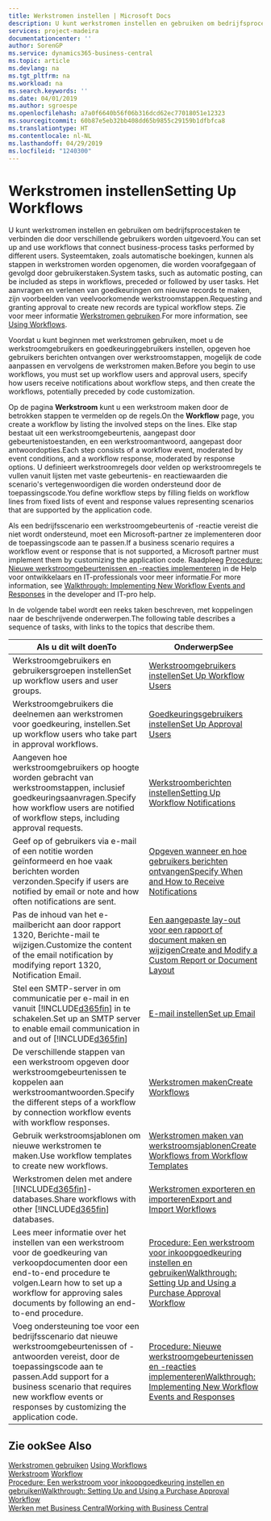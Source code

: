 ```yaml
---
title: Werkstromen instellen | Microsoft Docs
description: U kunt werkstromen instellen en gebruiken om bedrijfsprocestaken te verbinden die door verschillende gebruikers worden uitgevoerd. Systeemtaken, zoals automatische boekingen, kunnen als stappen in werkstromen worden opgenomen, die worden voorafgegaan of gevolgd door gebruikerstaken. Het aanvragen en verlenen van goedkeuringen om nieuwe records te maken, zijn voorbeelden van veelvoorkomende werkstroomstappen.
services: project-madeira
documentationcenter: ''
author: SorenGP
ms.service: dynamics365-business-central
ms.topic: article
ms.devlang: na
ms.tgt_pltfrm: na
ms.workload: na
ms.search.keywords: ''
ms.date: 04/01/2019
ms.author: sgroespe
ms.openlocfilehash: a7a0f6640b56f06b316dcd62ec77018051e12323
ms.sourcegitcommit: 60b87e5eb32bb408dd65b9855c29159b1dfbfca8
ms.translationtype: HT
ms.contentlocale: nl-NL
ms.lasthandoff: 04/29/2019
ms.locfileid: "1240300"
---
```

# <a name="setting-up-workflows"></a><span data-ttu-id="3df48-105">Werkstromen instellen</span><span class="sxs-lookup"><span data-stu-id="3df48-105">Setting Up Workflows</span></span>
<span data-ttu-id="3df48-106">U kunt werkstromen instellen en gebruiken om bedrijfsprocestaken te verbinden die door verschillende gebruikers worden uitgevoerd.</span><span class="sxs-lookup"><span data-stu-id="3df48-106">You can set up and use workflows that connect business-process tasks performed by different users.</span></span> <span data-ttu-id="3df48-107">Systeemtaken, zoals automatische boekingen, kunnen als stappen in werkstromen worden opgenomen, die worden voorafgegaan of gevolgd door gebruikerstaken.</span><span class="sxs-lookup"><span data-stu-id="3df48-107">System tasks, such as automatic posting, can be included as steps in workflows, preceded or followed by user tasks.</span></span> <span data-ttu-id="3df48-108">Het aanvragen en verlenen van goedkeuringen om nieuwe records te maken, zijn voorbeelden van veelvoorkomende werkstroomstappen.</span><span class="sxs-lookup"><span data-stu-id="3df48-108">Requesting and granting approval to create new records are typical workflow steps.</span></span> <span data-ttu-id="3df48-109">Zie voor meer informatie [Werkstromen gebruiken](across-use-workflows.md).</span><span class="sxs-lookup"><span data-stu-id="3df48-109">For more information, see [Using Workflows](across-use-workflows.md).</span></span>  

 <span data-ttu-id="3df48-110">Voordat u kunt beginnen met werkstromen gebruiken, moet u de werkstroomgebruikers en goedkeuringgebruikers instellen, opgeven hoe gebruikers berichten ontvangen over werkstroomstappen, mogelijk de code aanpassen en vervolgens de werkstromen maken.</span><span class="sxs-lookup"><span data-stu-id="3df48-110">Before you begin to use workflows, you must set up workflow users and approval users, specify how users receive notifications about workflow steps, and then create the workflows, potentially preceded by code customization.</span></span>  

 <span data-ttu-id="3df48-111">Op de pagina **Werkstroom** kunt u een werkstroom maken door de betrokken stappen te vermelden op de regels.</span><span class="sxs-lookup"><span data-stu-id="3df48-111">On the **Workflow** page, you create a workflow by listing the involved steps on the lines.</span></span> <span data-ttu-id="3df48-112">Elke stap bestaat uit een werkstroomgebeurtenis, aangepast door gebeurtenistoestanden, en een werkstroomantwoord, aangepast door antwoordopties.</span><span class="sxs-lookup"><span data-stu-id="3df48-112">Each step consists of a workflow event, moderated by event conditions, and a workflow response, moderated by response options.</span></span> <span data-ttu-id="3df48-113">U definieert werkstroomregels door velden op werkstroomregels te vullen vanuit lijsten met vaste gebeurtenis- en reactiewaarden die scenario's vertegenwoordigen die worden ondersteund door de toepassingscode.</span><span class="sxs-lookup"><span data-stu-id="3df48-113">You define workflow steps by filling fields on workflow lines from fixed lists of event and response values representing scenarios that are supported by the application code.</span></span>  

 <span data-ttu-id="3df48-114">Als een bedrijfsscenario een werkstroomgebeurtenis of -reactie vereist die niet wordt ondersteund, moet een Microsoft-partner ze implementeren door de toepassingscode aan te passen.</span><span class="sxs-lookup"><span data-stu-id="3df48-114">If a business scenario requires a workflow event or response that is not supported, a Microsoft partner must implement them by customizing the application code.</span></span> <span data-ttu-id="3df48-115">Raadpleeg [Procedure: Nieuwe werkstroomgebeurtenissen en -reacties implementeren](/dynamics-nav/Walkthrough--Implementing-New-Workflow-Events-and-Responses) in de Help voor ontwikkelaars en IT-professionals voor meer informatie.</span><span class="sxs-lookup"><span data-stu-id="3df48-115">For more information, see [Walkthrough: Implementing New Workflow Events and Responses](/dynamics-nav/Walkthrough--Implementing-New-Workflow-Events-and-Responses) in the developer and IT-pro help.</span></span>

 <span data-ttu-id="3df48-116">In de volgende tabel wordt een reeks taken beschreven, met koppelingen naar de beschrijvende onderwerpen.</span><span class="sxs-lookup"><span data-stu-id="3df48-116">The following table describes a sequence of tasks, with links to the topics that describe them.</span></span>  

|<span data-ttu-id="3df48-117">**Als u dit wilt doen**</span><span class="sxs-lookup"><span data-stu-id="3df48-117">**To**</span></span>|<span data-ttu-id="3df48-118">**Onderwerp**</span><span class="sxs-lookup"><span data-stu-id="3df48-118">**See**</span></span>|  
|------------|-------------|  
|<span data-ttu-id="3df48-119">Werkstroomgebruikers en gebruikersgroepen instellen</span><span class="sxs-lookup"><span data-stu-id="3df48-119">Set up workflow users and user groups.</span></span>|[<span data-ttu-id="3df48-120">Werkstroomgebruikers instellen</span><span class="sxs-lookup"><span data-stu-id="3df48-120">Set Up Workflow Users</span></span>](across-how-to-set-up-workflow-users.md)|  
|<span data-ttu-id="3df48-121">Werkstroomgebruikers die deelnemen aan werkstromen voor goedkeuring, instellen.</span><span class="sxs-lookup"><span data-stu-id="3df48-121">Set up workflow users who take part in approval workflows.</span></span>|[<span data-ttu-id="3df48-122">Goedkeuringsgebruikers instellen</span><span class="sxs-lookup"><span data-stu-id="3df48-122">Set Up Approval Users</span></span>](across-how-to-set-up-approval-users.md)|  
|<span data-ttu-id="3df48-123">Aangeven hoe werkstroomgebruikers op hoogte worden gebracht van werkstroomstappen, inclusief goedkeuringsaanvragen.</span><span class="sxs-lookup"><span data-stu-id="3df48-123">Specify how workflow users are notified of workflow steps, including approval requests.</span></span>|[<span data-ttu-id="3df48-124">Werkstroomberichten instellen</span><span class="sxs-lookup"><span data-stu-id="3df48-124">Setting Up Workflow Notifications</span></span>](across-setting-up-workflow-notifications.md)|  
|<span data-ttu-id="3df48-125">Geef op of gebruikers via e-mail of een notitie worden geïnformeerd en hoe vaak berichten worden verzonden.</span><span class="sxs-lookup"><span data-stu-id="3df48-125">Specify if users are notified by email or note and how often notifications are sent.</span></span>|[<span data-ttu-id="3df48-126">Opgeven wanneer en hoe gebruikers berichten ontvangen</span><span class="sxs-lookup"><span data-stu-id="3df48-126">Specify When and How to Receive Notifications</span></span>](across-how-to-specify-when-and-how-to-receive-notifications.md)|  
|<span data-ttu-id="3df48-127">Pas de inhoud van het e-mailbericht aan door rapport 1320, Berichte-mail te wijzigen.</span><span class="sxs-lookup"><span data-stu-id="3df48-127">Customize the content of the email notification by modifying report 1320, Notification Email.</span></span>|[<span data-ttu-id="3df48-128">Een aangepaste lay-out voor een rapport of document maken en wijzigen</span><span class="sxs-lookup"><span data-stu-id="3df48-128">Create and Modify a Custom Report or Document Layout</span></span>](ui-how-create-custom-report-layout.md)|  
|<span data-ttu-id="3df48-129">Stel een SMTP-server in om communicatie per e-mail in en vanuit [!INCLUDE[d365fin](includes/d365fin_md.md)] in te schakelen.</span><span class="sxs-lookup"><span data-stu-id="3df48-129">Set up an SMTP server to enable email communication in and out of [!INCLUDE[d365fin](includes/d365fin_md.md)]</span></span>|[<span data-ttu-id="3df48-130">E-mail instellen</span><span class="sxs-lookup"><span data-stu-id="3df48-130">Set up Email</span></span>](admin-how-setup-email.md)|
|<span data-ttu-id="3df48-131">De verschillende stappen van een werkstroom opgeven door werkstroomgebeurtenissen te koppelen aan werkstroomantwoorden.</span><span class="sxs-lookup"><span data-stu-id="3df48-131">Specify the different steps of a workflow by connection workflow events with workflow responses.</span></span>|[<span data-ttu-id="3df48-132">Werkstromen maken</span><span class="sxs-lookup"><span data-stu-id="3df48-132">Create Workflows</span></span>](across-how-to-create-workflows.md)|  
|<span data-ttu-id="3df48-133">Gebruik werkstroomsjablonen om nieuwe werkstromen te maken.</span><span class="sxs-lookup"><span data-stu-id="3df48-133">Use workflow templates to create new workflows.</span></span>|[<span data-ttu-id="3df48-134">Werkstromen maken van werkstroomsjablonen</span><span class="sxs-lookup"><span data-stu-id="3df48-134">Create Workflows from Workflow Templates</span></span>](across-how-to-create-workflows-from-workflow-templates.md)|  
|<span data-ttu-id="3df48-135">Werkstromen delen met andere [!INCLUDE[d365fin](includes/d365fin_md.md)]-databases.</span><span class="sxs-lookup"><span data-stu-id="3df48-135">Share workflows with other [!INCLUDE[d365fin](includes/d365fin_md.md)] databases.</span></span>|[<span data-ttu-id="3df48-136">Werkstromen exporteren en importeren</span><span class="sxs-lookup"><span data-stu-id="3df48-136">Export and Import Workflows</span></span>](across-how-to-export-and-import-workflows.md)|  
|<span data-ttu-id="3df48-137">Lees meer informatie over het instellen van een werkstroom voor de goedkeuring van verkoopdocumenten door een end-to-end procedure te volgen.</span><span class="sxs-lookup"><span data-stu-id="3df48-137">Learn how to set up a workflow for approving sales documents by following an end-to-end procedure.</span></span>|[<span data-ttu-id="3df48-138">Procedure: Een werkstroom voor inkoopgoedkeuring instellen en gebruiken</span><span class="sxs-lookup"><span data-stu-id="3df48-138">Walkthrough: Setting Up and Using a Purchase Approval Workflow</span></span>](walkthrough-setting-up-and-using-a-purchase-approval-workflow.md)|  
|<span data-ttu-id="3df48-139">Voeg ondersteuning toe voor een bedrijfsscenario dat nieuwe werkstroomgebeurtenissen of -antwoorden vereist, door de toepassingscode aan te passen.</span><span class="sxs-lookup"><span data-stu-id="3df48-139">Add support for a business scenario that requires new workflow events or responses by customizing the application code.</span></span>|[<span data-ttu-id="3df48-140">Procedure: Nieuwe werkstroomgebeurtenissen en -reacties implementeren</span><span class="sxs-lookup"><span data-stu-id="3df48-140">Walkthrough: Implementing New Workflow Events and Responses</span></span>](/dynamics-nav/Walkthrough--Implementing-New-Workflow-Events-and-Responses)|  

## <a name="see-also"></a><span data-ttu-id="3df48-141">Zie ook</span><span class="sxs-lookup"><span data-stu-id="3df48-141">See Also</span></span>  
 <span data-ttu-id="3df48-142">[Werkstromen gebruiken](across-use-workflows.md) </span><span class="sxs-lookup"><span data-stu-id="3df48-142">[Using Workflows](across-use-workflows.md) </span></span>  
 <span data-ttu-id="3df48-143">[Werkstroom](across-workflow.md) </span><span class="sxs-lookup"><span data-stu-id="3df48-143">[Workflow](across-workflow.md) </span></span>  
 [<span data-ttu-id="3df48-144">Procedure: Een werkstroom voor inkoopgoedkeuring instellen en gebruiken</span><span class="sxs-lookup"><span data-stu-id="3df48-144">Walkthrough: Setting Up and Using a Purchase Approval Workflow</span></span>](walkthrough-setting-up-and-using-a-purchase-approval-workflow.md)  
 [<span data-ttu-id="3df48-145">Werken met Business Central</span><span class="sxs-lookup"><span data-stu-id="3df48-145">Working with Business Central</span></span>](ui-work-product.md)
